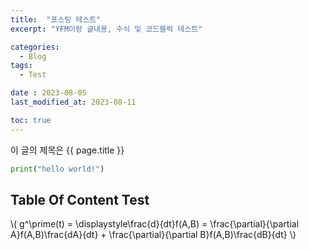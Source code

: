 ```yaml
---
title:  "포스팅 테스트"
excerpt: "YFM이랑 글내용, 수식 및 코드블럭 테스트"

categories:
  - Blog
tags:
  - Test

date : 2023-08-05
last_modified_at: 2023-08-11

toc: true
---
```


이 글의 제목은 {{ page.title }}

```python
print("hello world!")
```

## Table Of Content Test

\\( g^\prime(t) = \displaystyle\frac{d}{dt}f(A,B) = \frac{\partial}{\partial A}f(A,B)\frac{dA}{dt} + \frac{\partial}{\partial B}f(A,B)\frac{dB}{dt} \\)
